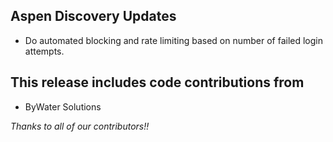 ## Aspen Discovery Updates
- Do automated blocking and rate limiting based on number of failed login attempts.  

## This release includes code contributions from
- ByWater Solutions

_Thanks to all of our contributors!!_